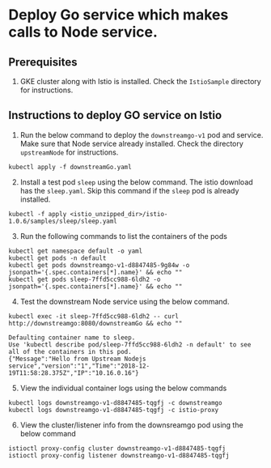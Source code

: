 # Deploy Go service which makes calls to Node service.

##  Prerequisites 

1. GKE cluster along with Istio is installed. Check the `IstioSample` directory for instructions.

## Instructions to deploy GO service on Istio

1. Run the below command to deploy the `downstreamgo-v1` pod and service. Make sure that Node service already installed. Check the directory `upstreamNode` for instructions.
```
kubectl apply -f downstreamGo.yaml
```

2. Install a test pod `sleep` using the below command. The istio download has the `sleep.yaml`. Skip this command if the `sleep` pod is already installed.
```
kubectl -f apply <istio_unzipped_dir>/istio-1.0.6/samples/sleep/sleep.yaml
```

3. Run the following commands to list the containers of the pods
```
kubectl get namespace default -o yaml
kubectl get pods -n default
kubectl get pods downstreamgo-v1-d8847485-9g84w -o jsonpath='{.spec.containers[*].name}' && echo ""
kubectl get pods sleep-7ffd5cc988-6ldh2 -o jsonpath='{.spec.containers[*].name}' && echo ""
```

4. Test the downstream Node service using the below command.
```
kubectl exec -it sleep-7ffd5cc988-6ldh2 -- curl http://downstreamgo:8080/downstreamGo && echo ""

Defaulting container name to sleep.
Use 'kubectl describe pod/sleep-7ffd5cc988-6ldh2 -n default' to see all of the containers in this pod.
{"Message":"Hello from Upstream Nodejs service","version":"1","Time":"2018-12-19T11:58:28.375Z","IP":"10.16.0.16"}
```

5. View the individual container logs using the below commands
```
kubectl logs downstreamgo-v1-d8847485-tqgfj -c downstreamgo
kubectl logs downstreamgo-v1-d8847485-tqgfj -c istio-proxy
```
6. View the cluster/listener info from the downsreamgo pod using the below command
```
istioctl proxy-config cluster downstreamgo-v1-d8847485-tqgfj
istioctl proxy-config listener downstreamgo-v1-d8847485-tqgfj
```